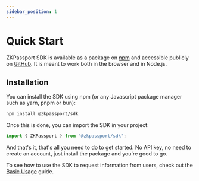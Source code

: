 ```yaml
---
sidebar_position: 1
---
```


# Quick Start

ZKPassport SDK is available as a package on [npm](https://www.npmjs.com/package/@zkpassport/sdk) and accessible publicly on [GitHub](https://github.com/zkpassport/zkpassport-sdk). It is meant to work both in the browser and in Node.js.

## Installation

You can install the SDK using npm (or any Javascript package manager such as yarn, pnpm or bun):

```bash
npm install @zkpassport/sdk
```

Once this is done, you can import the SDK in your project:

```typescript
import { ZKPassport } from "@zkpassport/sdk";
```

And that's it, that's all you need to do to get started. No API key, no need to create an account, just install the package and you're good to go.

To see how to use the SDK to request information from users, check out the [Basic Usage](./basic-usage) guide.
